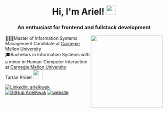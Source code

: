 <h1 align="center">Hi, I'm Ariel! <img src="https://media.giphy.com/media/QUWkevP5G8qEWOpOag/giphy.gif" width="30" height="30" /></h1>
<h3 align="center">An enthusiast for frontend and fullstack development</h3>
<img align='right' src="https://media.giphy.com/media/Rs0JBoGpPxMAlnVc8y/giphy.gif" width="230">
<p>👩🏻‍🎓Master of Information Systems Management Candidate at <a href="https://www.cmu.edu/">Carnegie Mellon University</a>
</br>🎓Bachelors in Information Systems with a minor in Human-Computer Interaction at <a href="https://www.cmu.edu/">Carnegie Mellon University</a>
</br>Tartan Pride! <img src="https://media.giphy.com/media/CvsJUhORZxDilAD4jj/giphy.gif" width="30">
</p> 

[![Linkedin: arielkwak](https://img.shields.io/badge/-arielkwak-blue?style=flat-square&logo=Linkedin&logoColor=white&link=https://www.linkedin.com/in/yejun-ariel-kwak/)](https://www.linkedin.com/in/yejun-ariel-kwak/)
[![GitHub ArielKwak](https://img.shields.io/github/followers/arielkwak?label=follow&style=social)](https://github.com/arielkwak)
[![website](https://img.shields.io/badge/Website-46a2f1.svg?&style=flat-square&logo=Google-Chrome&logoColor=white&link=https://www.yejunkwak.com/)](https://www.yejunkwak.com/)

<!---
arielkwak/arielkwak is a ✨ special ✨ repository because its `README.md` (this file) appears on your GitHub profile.
You can click the Preview link to take a look at your changes.
--->
 